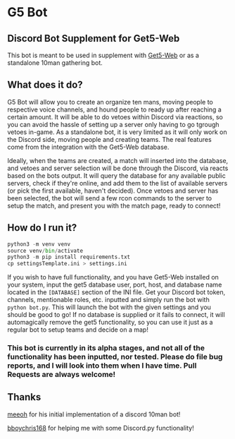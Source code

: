 # G5 Bot
## Discord Bot Supplement for Get5-Web
This bot is meant to be used in supplement with [Get5-Web](https://github.com/phlexplexico/get5-web) or as a standalone 10man gathering bot.

## What does it do?
G5 Bot will allow you to create an organize ten mans, moving people to respective voice channels, and hound people to ready up after reaching a certain amount. It will be able to do vetoes within Discord via reactions, so you can avoid the hassle of setting up a server only having to go tgrough vetoes in-game. As a standalone bot, it is very limited as it will only work on the Discord side, moving people and creating teams. The real features come from the integration with the Get5-Web database.

Ideally, when the teams are created, a match will inserted into the database, and vetoes and server selection will be done through the Discord, via reacts based on the bots output. It will query the database for any available public servers, check if they're online, and add them to the list of available servers (or pick the first available, haven't decided). Once vetoes and server has been selected, the bot will send a few rcon commands to the server to setup the match, and present you with the match page, ready to connect!

## How do I run it?
```python
python3 -m venv venv
source venv/bin/activate
python3 -m pip install requirements.txt
cp settingsTemplate.ini > settings.ini
```

If you wish to have full functionality, and you have Get5-Web installed on your system, input the get5 database user, port, host, and database name located in the `[DATABASE]` section of the INI file. Get your Discord bot token, channels, mentionable roles, etc. inputted and simply run the bot with `python bot.py`. This will launch the bot with the given settings and you should be good to go! If no database is supplied or it fails to connect, it will automagically remove the get5 functionality, so you can use it just as a regular bot to setup teams and decide on a map!

### This bot is currently in its alpha stages, and not all of the functionality has been inputted, nor tested. Please do file bug reports, and I will look into them when I have time. Pull Requests are always welcome!

## Thanks
[meeoh](https://github.com/meeoh) for his initial implementation of a discord 10man bot!

[bboychris168](https://github.com/bboychris168) for helping me with some Discord.py functionality!
